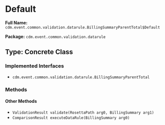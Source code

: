 # Default

**Full Name:** `cdm.event.common.validation.datarule.BillingSummaryParentTotal$Default`

**Package:** `cdm.event.common.validation.datarule`

## Type: Concrete Class

### Implemented Interfaces

- `cdm.event.common.validation.datarule.BillingSummaryParentTotal`

### Methods

#### Other Methods

- `ValidationResult validate(RosettaPath arg0, BillingSummary arg1)`
- `ComparisonResult executeDataRule(BillingSummary arg0)`

